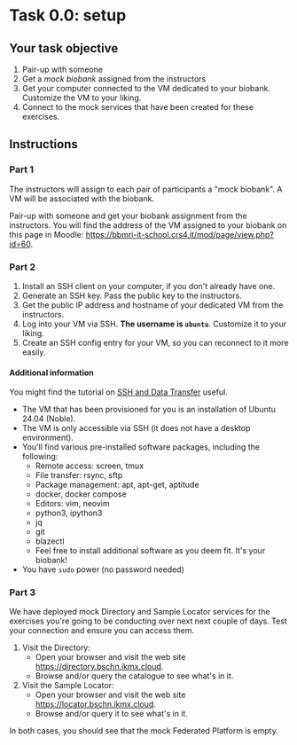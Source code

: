 # Task 0.0: setup

## Your task objective

1. Pair-up with someone
2. Get a *mock biobank* assigned from the instructors
4. Get your computer connected to the VM dedicated to your biobank.  Customize the VM to your liking.
5. Connect to the mock services that have been created for these exercises.



## Instructions

### Part 1
The instructors will assign to each pair of participants a "mock biobank".  A VM
will be associated with the biobank.

Pair-up with someone and get your biobank assignment from the instructors.
You will find the address of the VM assigned to your biobank on this page in
Moodle: <https://bbmri-it-school.crs4.it/mod/page/view.php?id=60>.


### Part 2
1. Install an SSH client on your computer, if you don't already have one.
2. Generate an SSH key.  Pass the public key to the instructors.
3. Get the public IP address and hostname of your dedicated VM from the
   instructors.
4. Log into your VM via SSH.  **The username is `ubuntu`**. Customize it to your liking.
5. Create an SSH config entry for your VM, so you can reconnect to it more easily.


#### Additional information

You might find the tutorial on [SSH and Data
Transfer](https://github.com/crs4/bbmri-it-school-tutorials/blob/main/09-remote-services/ssh-and-data-transfer.md)
useful.

* The VM that has been provisioned for you is an installation of Ubuntu 24.04 (Noble).
* The VM is only accessible via SSH (it does not have a desktop environment).
* You'll find various pre-installed software packages, including the following:
    + Remote access: screen, tmux
    + File transfer: rsync, sftp
    + Package management: apt, apt-get, aptitude
    + docker, docker compose
    + Editors: vim, neovim
    + python3, ipython3
    + jq
    + git
    + blazectl
    + Feel free to install additional software as you deem fit.  It's your biobank!
* You have `sudo` power (no password needed)


### Part 3

We have deployed mock Directory and Sample Locator services for the exercises
you're going to be conducting over next next couple of days. Test your
connection and ensure you can access them.

1. Visit the Directory:
    * Open your browser and visit the web site <https://directory.bschn.ikmx.cloud>.
    * Browse and/or query the catalogue to see what's in it.
2. Visit the Sample Locator:
    * Open your browser and visit the web site <https://locator.bschn.ikmx.cloud>.
    * Browse and/or query it to see what's in it.

In both cases, you should see that the mock Federated Platform is empty.
